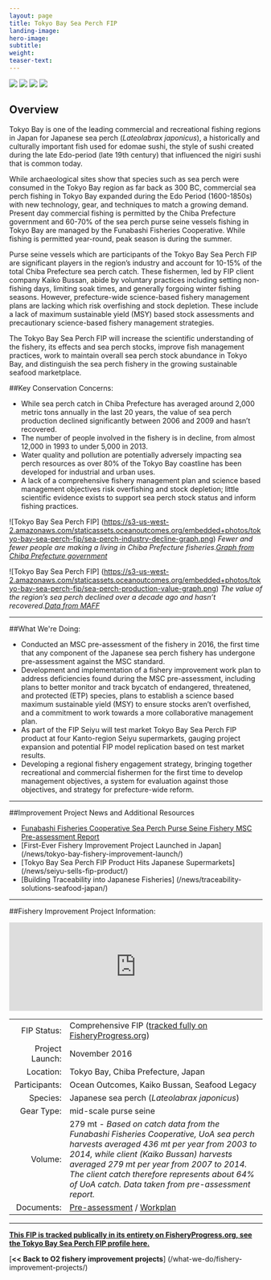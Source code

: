 ```yaml
---
layout: page 
title: Tokyo Bay Sea Perch FIP
landing-image:
hero-image:
subtitle:
weight: 
teaser-text:
---
```


<link rel="stylesheet" href="image-gallery/dist/image-gallery.css">

<div class="image-gallery" style="max-width: 1000px">
  <img src="https://s3-us-west-2.amazonaws.com/staticassets.oceanoutcomes.org/embedded+photos/tokyo-bay-sea-perch-fip/tokyo-bay-fip-profile-top.jpg">
  <img src="https://s3-us-west-2.amazonaws.com/staticassets.oceanoutcomes.org/embedded+photos/tokyo-bay-sea-perch-fip/tokyo-bay-fip-profile-bottom.jpg">
  <img src="https://s3-us-west-2.amazonaws.com/staticassets.oceanoutcomes.org/embedded+photos/tokyo-bay-sea-perch-fip/tokyo-bay-fip-profile-square-1.jpg">
  <img src="ttps://s3-us-west-2.amazonaws.com/staticassets.oceanoutcomes.org/embedded+photos/tokyo-bay-sea-perch-fip/tokyo-bay-fip-profile-square-2.jpg">
</div>

<script type="text/javascript">
  var gallery = ImageGallery('.image-gallery', {
    use: [
      ImageGallery.LazyLoading,
      ImageGallery.Responsive
    ]
  });
</script>

<h2>Overview</h2>

Tokyo Bay is one of the leading commercial and recreational fishing regions in Japan for Japanese sea perch (*Lateolabrax japonicus*), a historically and culturally important fish used for edomae sushi, the style of sushi created during the late Edo-period (late 19th century) that influenced the nigiri sushi that is common today. 

While archaeological sites show that species such as sea perch were consumed in the Tokyo Bay region as far back as 300 BC, commercial sea perch fishing in Tokyo Bay expanded during the Edo Period (1600-1850s) with new technology, gear, and techniques to match a growing demand. Present day commercial fishing is permitted by the Chiba Prefecture government and 60-70% of the sea perch purse seine vessels fishing in Tokyo Bay are managed by the Funabashi Fisheries Cooperative. While fishing is permitted year-round, peak season is during the summer. 

Purse seine vessels which are participants of the Tokyo Bay Sea Perch FIP are significant players in the region’s industry and account for 10-15% of the total Chiba Prefecture sea perch catch. These fishermen, led by FIP client company Kaiko Bussan, abide by voluntary practices including setting non-fishing days, limiting soak times, and generally forgoing winter fishing seasons. However, prefecture-wide science-based fishery management plans are lacking which risk overfishing and stock depletion. These include a lack of maximum sustainable yield (MSY) based stock assessments and precautionary science-based fishery management strategies. 

The Tokyo Bay Sea Perch FIP will increase the scientific understanding of the fishery, its effects and sea perch stocks, improve fish management practices, work to maintain overall sea perch stock abundance in Tokyo Bay, and distinguish the sea perch fishery in the growing sustainable seafood marketplace.

##Key Conservation Concerns:

* While sea perch catch in Chiba Prefecture has averaged around 2,000 metric tons annually in the last 20 years, the value of sea perch production declined significantly between 2006 and 2009 and hasn’t recovered. 
* The number of people involved in the fishery is in decline, from almost 12,000 in 1993 to under 5,000 in 2013.
* Water quality and pollution are potentially adversely impacting sea perch resources as over 80% of the Tokyo Bay coastline has been developed for industrial and urban uses.
* A lack of a comprehensive fishery management plan and science based management objectives risk overfishing and stock depletion; little scientific evidence exists to support sea perch stock status and inform fishing practices. 

![Tokyo Bay Sea Perch FIP] (https://s3-us-west-2.amazonaws.com/staticassets.oceanoutcomes.org/embedded+photos/tokyo-bay-sea-perch-fip/sea-perch-industry-decline-graph.png)
*Fewer and fewer people are making a living in Chiba Prefecture fisheries.<a href="https://www.pref.chiba.lg.jp/gyoshigen/sigenhyoka/index.html" target="_blank">Graph from Chiba Prefecture government</a>*

![Tokyo Bay Sea Perch FIP] (https://s3-us-west-2.amazonaws.com/staticassets.oceanoutcomes.org/embedded+photos/tokyo-bay-sea-perch-fip/sea-perch-production-value-graph.png)
*The value of the region’s sea perch declined over a decade ago and hasn’t recovered.<a href="http://www.maff.go.jp/j/tokei/kouhyou/gyogyou_seigaku/index.html" target="_blank">Data from MAFF</a>*

---

##What We're Doing:

* Conducted an MSC pre-assessment of the fishery in 2016, the first time that any component of the Japanese sea perch fishery has undergone pre-assessment against the MSC standard.
* Development and implementation of a fishery improvement work plan to address deficiencies found during the MSC pre-assessment, including plans to better monitor and track bycatch of endangered, threatened, and protected (ETP) species, plans to establish a science based maximum sustainable yield (MSY) to ensure stocks aren’t overfished, and a commitment to work towards a more collaborative management plan.
* As part of the FIP Seiyu will test market Tokyo Bay Sea Perch FIP product at four Kanto-region Seiyu supermarkets, gauging project expansion and potential FIP model replication based on test market results.
* Developing a regional fishery engagement strategy, bringing together recreational and commercial fishermen for the first time to develop management objectives, a system for evaluation against those objectives, and strategy for prefecture-wide reform. 

---

##Improvement Project News and Additional Resources

* <a href="https://s3-us-west-2.amazonaws.com/staticassets.oceanoutcomes.org/supporting+documents/Fishery+Project+Resources/TokyoBayPreassessment2016.pdf" target="_blank">Funabashi Fisheries Cooperative Sea Perch Purse Seine Fishery MSC Pre-assessment Report</a>
* [First-Ever Fishery Improvement Project Launched in Japan] (/news/tokyo-bay-fishery-improvement-launch/)
* [Tokyo Bay Sea Perch FIP Product Hits Japanese Supermarkets] (/news/seiyu-sells-fip-product/)
* [Building Traceability into Japanese Fisheries] (/news/traceability-solutions-seafood-japan/)

---

##Fishery Improvement Project Information:

<div style="position: relative; width: 100%; height: 0; padding-bottom: 35%;"><iframe src="https://vizzlo.com/embed/perrybroderick/b9708847-00c3-4187-beb4-7cee39b61be8" style="position: absolute; top: 0; left: 0; width: 100%; height: 100%; border:none; overflow:hidden;" allowTransparency="false" scrolling="no" frameborder="0"></iframe ></div>

|||
| ---: | --- |
| FIP Status: | Comprehensive FIP (<a href="http://fisheryprogress.org/fip-profile/tokyo-bay-sea-perch-purse-seine" target="_blank">tracked fully on FisheryProgress.org</a>) |
| Project Launch: | November 2016 |
| Location: | Tokyo Bay, Chiba Prefecture, Japan |
| Participants: | Ocean Outcomes, Kaiko Bussan, Seafood Legacy|
| Species: | Japanese sea perch (*Lateolabrax japonicus*) |
| Gear Type: | mid-scale purse seine |
| Volume: | 279 mt - *Based on catch data from the Funabashi Fisheries Cooperative, UoA sea perch harvests averaged 436 mt per year from 2003 to 2014, while client (Kaiko Bussan) harvests averaged 279 mt per year from 2007 to 2014. The client catch therefore represents about 64% of UoA catch. Data taken from pre-assessment report.* |
| Documents: | <a href="https://s3-us-west-2.amazonaws.com/staticassets.oceanoutcomes.org/supporting+documents/Fishery+Project+Resources/TokyoBayPreassessment2016.pdf" target="_blank">Pre-assessment</a> / <a href="https://s3-us-west-2.amazonaws.com/staticassets.oceanoutcomes.org/supporting+documents/Fishery+Project+Resources/TokyoBayWorkplan2018.pdf" target="_blank">Workplan</a> |

----

<a href="http://fisheryprogress.org/fip-profile/tokyo-bay-sea-perch-purse-seine" target="_blank">**This FIP is tracked publically in its entirety on FisheryProgress.org, see the Tokyo Bay Sea Perch FIP profile here.**</a>

[**<< Back to O2 fishery improvement projects**] (/what-we-do/fishery-improvement-projects/)
